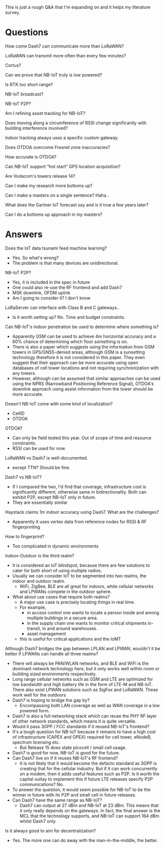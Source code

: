 This is just a rough Q&A that I'm expanding on and it helps my literature survey.



# Questions

How come Dash7 can communicate more than LoRaWAN?

LoRaWAN can transmit more often than every few minutes?

Cortus?

Can we prove that NB-IoT truly is low powered?

Is RTK too short range?

NB-IoT broadcast?

NB-IoT P2P?

Am I refining asset tracking for NB-IoT?

Does moving along a circumference of RSSI change significantly with building interference involved?

Indoor tracking always uses a specific custom gateway.

Does OTDOA overcome Fresnel zone inaccuracies?

How accurate is OTDOA?

Can NB-IoT support “hot start” GPS location acquisition?

Are Vodacom's towers release 14?

Can I make my research more bottoms up?

Can I make a masters on a single sentence? Haha..

What does the Gartner IoT forecast say and is it true a few years later?

Can I do a bottoms up approach in my masters?

# Answers

Does the IoT data tsunami feed machine learning?

- Yes. So what's wrong?
- The problem is that many devices are unidirectional.

NB-IoT P2P? 

- Yes, it is included in the spec in future
- One could also re-use the RF frontend and add Dash7
- MSK downlink, OFDM uplink
- Am I going to consider it? I don't know

LoRaServer can interface with Class B and C gateways..

- Is it worth setting up? No. Time and budget constraints.

Can NB-IoT's indoor penetration be used to determine where something is?

- Apparently GSM can be used to achieve 4m horizontal accuracy and a 60% chance of determining which floor something is on.
- There is also a paper which suggests using the information from GSM towers in GPS/GNSS-denied areas, although GSM is a sunsetting technology therefore it is not considered in this paper. They even suggest that their approach can be more accurate using open databases of cell tower locations and not requiring synchronization with any towers.
- However, although can be assumed that similar approaches can be used using the NPRS (Narrowband Positioning Reference Signal), OTDOA's downlink approach using assist information from the tower should be more accurate.

Doesn't NB-IoT come with some kind of localization?

- CellID
- OTDOA

OTDOA?

- Can only be field tested this year. Out of scope of time and resource constraints.
- RSSI can be used for now.

LoRaWAN vs Dash7 is well-documented. 

- except TTN? Should be fine.

Dash7 vs NB-IoT?

- If I compared the two, I'd find that coverage, infrastructure cost is significantly different, otherwise same in bidirectionality. Both can exhibit P2P, except NB-IoT only in future.
- They are essentially similar

Haystack claims 1m indoor accuracy using Dash7. What are the challenges?

- Apparently it uses vertex data from reference nodes for RSSI & RF fingerprinting

How to fingerprint?

- Too complicated in dynamic environments

Indoor-Outdoor is the third realm?

- It is considered an IoT blindspot, because there are few solutions to cater for both short of using multiple radios.
- Usually we can consider IoT to be segmented into two realms, the indoor and outdoor realm.
  - WiFi, ZigBee, BLE are all great for indoors, while cellular networks and LPWANs compete in the outdoor sphere.
- What about use cases that require both realms?
  - A major use case is precisely locating things in real time.
  - For example, 
    - in access control one wants to locate a person inside and among multiple buildings in a secure area.
    - in the supply chain one wants to monitor critical shipments in-transit, in and around warehouses.
    - asset management
  - this is useful for critical applications and the IoMT

Although Dash7 bridges the gap between LPLAN and LPWAN, wouldn't it be better if LPWANs can handle all three realms?

- There will always be PAN/WLAN networks, and BLE and WiFi is the dominant network technology here, but it only works well within room or building sized environments respectively.
- Long range cellular networks such as GSM and LTE are optimized for low bandwidth and high battery life in the form of LTE-M and NB-IoT. There also exist LPWAN solutions such as SigFox and LoRaWAN. These work well for the outdoors
- Dash7 is hoping to bridge the gap by?
  - Encompassing both LAN coverage as well as WAN coverage in a low powered form.
- Dash7 is also a full networking stack which can reuse the PHY RF layer of other network standards, which means it is quite versatile. 
- Would it pass 3GPP / FCC standards if it reused NB-IoT's frontend?
- It's a tough question for NB-IoT because it remains to have a high cost of infrastructure (CAPEX and OPEX) required for cell tower, eNodeB, spectrum licensing etc.
  - But Release 15 does state picocell / small cell usage.
- Dash7 is good for now, NB-IoT is good for the future.
- Can Dash7 live on if it reuses NB-IoT's RF frontend? 
  - It is not likely that it would become the defacto standard as 3GPP is creating that for the cellular industry. But if it can work concurrently on a modem, then it adds useful features such as P2P. Is it worth the capital outlay to implement this if future LTE releases specify P2P communications? No.
- To answer the question, it would seem possible for NB-IoT to be the winner in future with its P2P and small cell in future releases.
- Can Dash7 have the same range as NB-IoT?
  - Dash7 can output at 27 dBm and NB-IoT at 23 dBm. This means that it only really depends on the gateways. In fact, the final answer is the MCL that the technology supports, and NB-IoT can support 164 dBm whilst Dash7 only 

Is it always good to aim for decentralization?

- Yes. The more one can do away with the man-in-the-middle, the better.

